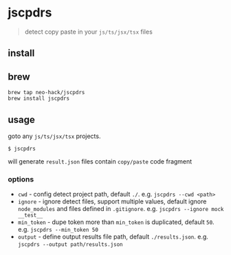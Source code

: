 # jscpdrs
> detect copy paste in your `js/ts/jsx/tsx` files

## install

## brew
```console
brew tap neo-hack/jscpdrs
brew install jscpdrs
```

## usage

goto any `js/ts/jsx/tsx` projects.

```console
$ jscpdrs
```

will generate `result.json` files contain `copy/paste` code fragment

### options

- `cwd` - config detect project path, default `./`. e.g. `jscpdrs --cwd <path>`
- `ignore` - ignore detect files, support multiple values, default ignore `node_modules` and files defined in `.gitignore`. e.g. `jscpdrs --ignore mock __test__`
- `min_token` - dupe token more than `min_token` is duplicated, default `50`. e.g. `jscpdrs --min_token 50`
- `output` - define output results file path, default `./results.json`. e.g. `jscpdrs --output path/results.json`